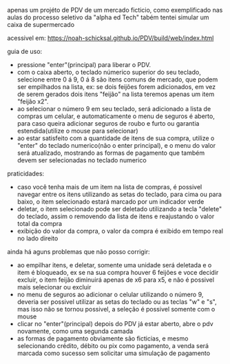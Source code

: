 apenas um projéto de PDV de um mercado ficticio, como exemplificado nas aulas do processo seletivo da "alpha ed Tech" tabém tentei simular um caixa de supermercado

acessivel em: https://noah-schicksal.github.io/PDV/build/web/index.html

guia de uso:

- pressione "enter"(principal) para liberar o PDV.
- com o caixa aberto, o teclado númerico superior do seu teclado, selecione entre 0 á 9, 0 á 8 são itens comuns de mercado, que podem ser empilhados na lista,
  ex: se dois feijões forem adicionados, em vez de serem gerados dois itens "feijão" na lista teremos apenas um item "feijão x2".
- ao selecionar o número 9 em seu teclado, será adicionado a lista de compras um celular, e automaticamente o menu de seguros é aberto, para caso queira adicionar seguros de roubo e furto ou garantia estendida(utilize o mouse para selecionar)
- ao estar satisfeito com a quantidade de itens de sua compra, utilize o "enter" do teclado numerico(não o enter principal), e o menu do valor será atualizado, mostrando as formas de pagamento que também devem ser selecionadas no teclado numerico

praticidades:

- caso você tenha mais de um item na lista de compras, é possivel navegar entre os itens utilizando as setas do teclado, para cima ou para baixo, o item selecionado estará marcado por um indicador verde
- deletar, o item selecionado pode ser deletado utilizando a tecla "delete" do teclado, assim o removendo da lista de itens e reajustando o valor total da compra
- exibição do valor da compra, o valor da compra é exibido em tempo real no lado direito

ainda há aguns problemas que não posso corrigir:

- ao empilhar itens, e deletar, somente uma unidade será deletada e o item é bloqueado, ex se na sua compra houver 6 feijões e voce decidir excluir, o item feijão diminuirá apenas de x6 para x5, e não é possivel mais selecionar ou excluir
- no menu de seguros ao adicionar o celular utilizando o número 9, deveria ser possivel utilizar as setas do teclado ou as teclas "w" e "s", mas isso não se tornou possivel, a seleção é possivel somente com o mouse
- clicar no "enter"(principal) depois do PDV já estar aberto, abre o pdv novamente, como uma segunda camada
- as formas de pagamento obviamente são ficticias, e mesmo selecionando crédito, débito ou pix como pagamento, a venda será marcada como sucesso sem solicitar uma simulação de pagamento 
